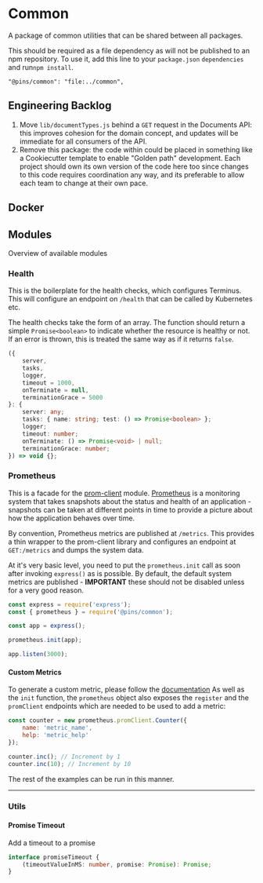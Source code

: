 # Common

A package of common utilities that can be shared between all packages.

This should be required as a file dependency as will not be published to an
npm repository. To use it, add this line to your `package.json` `dependencies`
and run`npm install`.

```
"@pins/common": "file:../common",
```

## Engineering Backlog

1. Move `lib/documentTypes.js` behind a `GET` request in the Documents API: this improves cohesion for the domain concept, and
updates will be immediate for all consumers of the API.
1. Remove this package: the code within could be placed in something like a Cookiecutter template to enable 
"Golden path" development. Each project should own its own version of the code here too since changes to this
code requires coordination any way, and its preferable to allow each team to change at their own pace.

## Docker

## Modules

Overview of available modules

### Health

This is the boilerplate for the health checks, which configures Terminus. This
will configure an endpoint on `/health` that can be called by Kubernetes etc.

The health checks take the form of an array. The function should return a simple
`Promise<boolean>` to indicate whether the resource is healthy or not. If an
error is thrown, this is treated the same way as if it returns `false`.

```typescript
({
	server,
	tasks,
	logger,
	timeout = 1000,
	onTerminate = null,
	terminationGrace = 5000
}: {
	server: any;
	tasks: { name: string; test: () => Promise<boolean> };
	logger;
	timeout: number;
	onTerminate: () => Promise<void> | null;
	terminationGrace: number;
}) => void {};
```

### Prometheus

This is a facade for the [prom-client](https://github.com/siimon/prom-client)
module. [Prometheus](https://prometheus.io/) is a monitoring system that takes
snapshots about the status and health of an application - snapshots can be taken
at different points in time to provide a picture about how the application
behaves over time.

By convention, Prometheus metrics are published at `/metrics`. This provides
a thin wrapper to the prom-client library and configures an endpoint at
`GET:/metrics` and dumps the system data.

At it's very basic level, you need to put the `prometheus.init` call as soon
after invoking `express()` as is possible. By default, the default system
metrics are published - **IMPORTANT** these should not be disabled unless for
a very good reason.

```js
const express = require('express');
const { prometheus } = require('@pins/common');

const app = express();

prometheus.init(app);

app.listen(3000);
```

#### Custom Metrics

To generate a custom metric, please follow the [documentation](https://github.com/siimon/prom-client#custom-metrics)
As well as the `init` function, the `prometheus` object also exposes the
`register` and the `promClient` endpoints which are needed to be used to add
a metric:

```js
const counter = new prometheus.promClient.Counter({
	name: 'metric_name',
	help: 'metric_help'
});

counter.inc(); // Increment by 1
counter.inc(10); // Increment by 10
```

The rest of the examples can be run in this manner.

---

### Utils

#### Promise Timeout

Add a timeout to a promise

```typescript
interface promiseTimeout {
	(timeoutValueInMS: number, promise: Promise): Promise;
}
```
